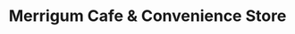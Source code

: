---
title: "Merrigum Cafe & Convenience Store"
url: /merrigum/merrigum-cafe-and-convenience-store/
shop: convenience
---